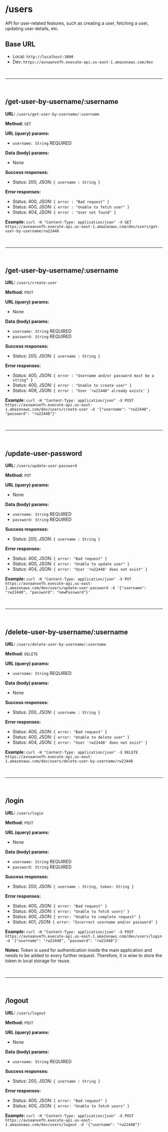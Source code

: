 # /users

API for user-related features, such as creating a user, fetching a user, updating user details, etc.

## Base URL

- Local: `http://localhost:3000`
- Dev: `https://avnaanvefh.execute-api.us-east-1.amazonaws.com/dev`

<br /><hr /><br />

## /get-user-by-username/:username

**URL:** `/users/get-user-by-username/:username`

**Method:** `GET`

**URL (query) params:**

- `username: String` REQUIRED

**Data (body) params:**

- None

**Success responses:**

- Status: 200, JSON: `{ username : String }`

**Error responses:**

- Status: 400, JSON: `{ error : "Bad request" }`
- Status: 400, JSON: `{ error : "Unable to fetch user" }`
- Status: 404, JSON: `{ error : "User not found" }`

**Example:** `curl -H "Content-Type: application/json" -X GET https://avnaanvefh.execute-api.us-east-1.amazonaws.com/dev/users/get-user-by-username/rw22448`

<br /><hr /><br />

## /get-user-by-username/:username

**URL:** `/users/create-user`

**Method:** `POST`

**URL (query) params:**

- None

**Data (body) params:**

- `username: String` REQUIRED
- `password: String` REQUIRED

**Success responses:**

- Status: 200, JSON: `{ username : String }`

**Error responses:**

- Status: 400, JSON: `{ error : "Username and/or password must be a string" }`
- Status: 400, JSON: `{ error : "Unable to create user" }`
- Status: 409, JSON: `{ error : "User 'rw22448" already exists' }`

**Example:** `curl -H "Content-Type: application/json" -X POST https://avnaanvefh.execute-api.us-east-1.amazonaws.com/dev/users/create-user -d '{"username": "rw22448", "password": "rw22448"}'`

<br /><hr /><br />

## /update-user-password

**URL:** `/users/update-user-password`

**Method:** `PUT`

**URL (query) params:**

- None

**Data (body) params:**

- `username: String` REQUIRED
- `password: String` REQUIRED

**Success responses:**

- Status: 200, JSON: `{ username : String }`

**Error responses:**

- Status: 400, JSON: `{ error: "Bad request" }`
- Status: 400, JSON: `{ error: "Unable to update user" }`
- Status: 404, JSON: `{ error: "User 'rw22448' does not exist" }`

**Example:** `curl -H "Content-Type: application/json" -X PUT https://avnaanvefh.execute-api.us-east-1.amazonaws.com/dev/users/update-user-password -d '{"username": "rw22448", "password": "newPassword"}'`

<br /><hr /><br />

## /delete-user-by-username/:username

**URL:** `/users/delete-user-by-username/:username`

**Method:** `DELETE`

**URL (query) params:**

- `username: String` REQUIRED

**Data (body) params:**

- None

**Success responses:**

- Status: 200, JSON: `{ username : String }`

**Error responses:**

- Status: 400, JSON: `{ error: "Bad request" }`
- Status: 400, JSON: `{ error: "Unable to delete user" }`
- Status: 404, JSON: `{ error: "User 'rw22448' does not exist" }`

**Example:** `curl -H "Content-Type: application/json" -X DELETE https://avnaanvefh.execute-api.us-east-1.amazonaws.com/dev/users/delete-user-by-username/rw22448`

<br /><hr /><br />

## /login

**URL:** `/users/login`

**Method:** `POST`

**URL (query) params:**

- None

**Data (body) params:**

- `username: String` REQUIRED
- `password: String` REQUIRED

**Success responses:**

- Status: 200, JSON: `{ username : String, token: String }`

**Error responses:**

- Status: 400, JSON: `{ error: "Bad request" }`
- Status: 400, JSON: `{ error: "Unable to fetch users" }`
- Status: 400, JSON: `{ error: "Unable to complete request" }`
- Status: 401, JSON: `{ error: "Incorrect username and/or password" }`

**Example:** `curl -H "Content-Type: application/json" -X POST https://avnaanvefh.execute-api.us-east-1.amazonaws.com/dev/users/login -d '{"username": "rw22448", "password": "rw22448"}'`

**Notes:** Token is used for authentication inside the main application and needs to be added to every further request. Therefore, it is wise to store the token in local storage for reuse.

<br /><hr /><br />

## /logout

**URL:** `/users/logout`

**Method:** `POST`

**URL (query) params:**

- None

**Data (body) params:**

- `username: String` REQUIRED

**Success responses:**

- Status: 200, JSON: `{ username : String }`

**Error responses:**

- Status: 400, JSON: `{ error: "Bad request" }`
- Status: 400, JSON: `{ error: "Unable to fetch users" }`

**Example:** `curl -H "Content-Type: application/json" -X POST https://avnaanvefh.execute-api.us-east-1.amazonaws.com/dev/users/logout -d '{"username": "rw22448"}'`
